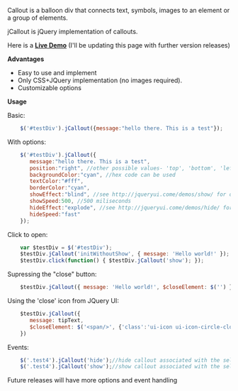 Callout is a balloon div that connects text, symbols, images to an element or a group of elements.

jCallout is jQuery implementation of callouts.

Here is a **[Live Demo](http://jsfiddle.net/anupamsm/zdbpj/5/embedded/result/)** (I'll be updating this page with further version releases)

**Advantages**

* Easy to use and implement
* Only CSS+JQuery implementation (no images required).
* Customizable options

**Usage**

Basic:

```javascript
    $('#testDiv').jCallout({message:"hello there. This is a test"});
```

With options:

```javascript
    $('#testDiv').jCallout({
       message:"hello there. This is a test",
       position:"right", //other possible values- 'top', 'bottom', 'left'
       backgroundColor:"cyan", //hex code can be used
       textColor:"#fff",
       borderColor:"cyan",
       showEffect:"blind", //see http://jqueryui.come/demos/show/ for other possible values
       showSpeed:500, //500 miliseconds
       hideEffect:"explode", //see http://jqueryui.come/demos/hide/ for other possible values
       hideSpeed:"fast"
    });
```

Click to open:

```javascript
    var $testDiv = $('#testDiv');
    $testDiv.jCallout('initWithoutShow', { message: 'Hello world!' });
    $testDiv.click(function() { $testDiv.jCallout('show'); });
```

Supressing the "close" button:

```javascript
    $testDiv.jCallout({ message: 'Hello world!', $closeElement: $('') });
```

Using the 'close' icon from JQuery UI:

```javascript
    $testDiv.jCallout({
       message: tipText,
       $closeElement: $('<span/>', {'class':'ui-icon ui-icon-circle-close','style':'float: right'})
    })
```

Events:

```javascript
    $('.test4').jCallout('hide');//hide callout associated with the selected element(s)
    $('.test4').jCallout('show');//show callout associated with the selected element(s)
```

Future releases will have more options and event handling 